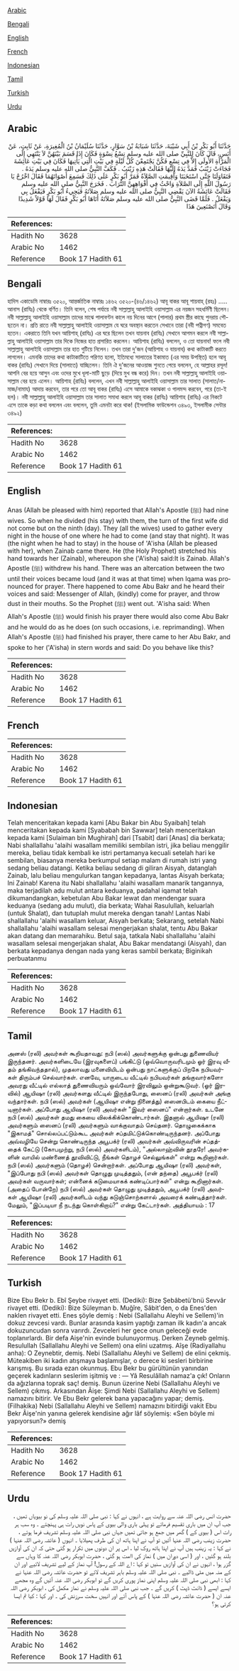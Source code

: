 [Arabic](#arabic)

[Bengali](#bengali)

[English](#english)

[French](#french)

[Indonesian](#indonesian)

[Tamil](#tamil)

[Turkish](#turkish)

[Urdu](#urdu)

## Arabic


<div dir="rtl" lang="ar" style={{fontSize:'larger',backgroundColor:'#f8f9fa',padding:20}}>
حَدَّثَنَا أَبُو بَكْرِ بْنُ أَبِي شَيْبَةَ، حَدَّثَنَا شَبَابَةُ بْنُ سَوَّارٍ، حَدَّثَنَا سُلَيْمَانُ بْنُ الْمُغِيرَةِ، عَنْ ثَابِتٍ، عَنْ أَنَسٍ، قَالَ كَانَ لِلنَّبِيِّ صلى الله عليه وسلم تِسْعُ نِسْوَةٍ فَكَانَ إِذَا قَسَمَ بَيْنَهُنَّ لاَ يَنْتَهِي إِلَى الْمَرْأَةِ الأُولَى إِلاَّ فِي تِسْعٍ فَكُنَّ يَجْتَمِعْنَ كُلَّ لَيْلَةٍ فِي بَيْتِ الَّتِي يَأْتِيهَا فَكَانَ فِي بَيْتِ عَائِشَةَ فَجَاءَتْ زَيْنَبُ فَمَدَّ يَدَهُ إِلَيْهَا فَقَالَتْ هَذِهِ زَيْنَبُ ‏.‏ فَكَفَّ النَّبِيُّ صلى الله عليه وسلم يَدَهُ ‏.‏ فَتَقَاوَلَتَا حَتَّى اسْتَخَبَتَا وَأُقِيمَتِ الصَّلاَةُ فَمَرَّ أَبُو بَكْرٍ عَلَى ذَلِكَ فَسَمِعَ أَصْوَاتَهُمَا فَقَالَ اخْرُجْ يَا رَسُولَ اللَّهِ إِلَى الصَّلاَةِ وَاحْثُ فِي أَفْوَاهِهِنَّ التُّرَابَ ‏.‏ فَخَرَجَ النَّبِيُّ صلى الله عليه وسلم فَقَالَتْ عَائِشَةُ الآنَ يَقْضِي النَّبِيُّ صلى الله عليه وسلم صَلاَتَهُ فَيَجِيءُ أَبُو بَكْرٍ فَيَفْعَلُ بِي وَيَفْعَلُ ‏.‏ فَلَمَّا قَضَى النَّبِيُّ صلى الله عليه وسلم صَلاَتَهُ أَتَاهَا أَبُو بَكْرٍ فَقَالَ لَهَا قَوْلاً شَدِيدًا وَقَالَ أَتَصْنَعِينَ هَذَا
</div>
<div style={{backgroundColor:'#f8f9fa',padding:20, marginBottom: 10}}><table> <thead> <tr> <th>References:</th> <th></th> </tr> </thead> <tbody><tr><td>Hadith No</td><td>3628</td></tr><tr><td>Arabic No</td><td>1462</td></tr><tr><td>Reference</td><td>Book 17 Hadith 61</td></tr></tbody></table></div>

## Bengali


<div dir="ltr" lang="bn" style={{fontSize:'larger',backgroundColor:'#f8f9fa',padding:20}}>
হাদিস একাডেমি নাম্বারঃ ৩৫২০, আন্তর্জাতিক নাম্বারঃ ১৪৬২ ৩৫২০-(৪৬/১৪৬২) আবূ বাকর আবূ শায়বাহ্ (রহঃ) ..... আনাস (রাযিঃ) থেকে বর্ণিত। তিনি বলেন, শেষ পর্যায়ে নবী সাল্লাল্লাহু আলাইহি ওয়াসাল্লাম এর নয়জন সহধর্মিণী ছিলেন। নবী সাল্লাল্লাহু আলাইহি ওয়াসাল্লাম তাদের মাঝে পালাবণ্টন কালে নয় দিনের আগে (পালার) প্রথম স্ত্রীর কাছে পুনরায় পৌছতেন না। প্রতি রাতে নবী সাল্লাল্লাহু আলাইহি ওয়াসাল্লাম যে ঘরে অবস্থান করতেন সেখানে তারা (নবী পত্নীগণ) সমবেত হতেন। একরাতে তিনি যখন আয়িশাহ্ (রাযিঃ) এর ঘরে ছিলেন তখন যায়নাব (রাযিঃ) সেখানে আগমন করলে নবী সাল্লাল্লাহু আলাইহি ওয়াসাল্লাম তার দিকে নিজের হাত প্রসারিত করলেন। আয়িশাহ (রাযিঃ) বললেন, ও তো যায়নাব! ফলে নবী সাল্লাল্লাহু আলাইহি ওয়াসাল্লাম তার হাত গুটিয়ে নিলেন। তখন তারা দু'জন (আয়িশাহ ও যায়নাব) কথা কাটাকাটি করতে লাগলেন। এমনকি তাদের কথা কাটাকাটিতে পরিণত হলো, ইতিমধ্যে সালাতের ইকামাত (এর সময় উপস্থিত) হলে আবূ বাকর (রাযিঃ) সেখানে দিয়ে (সালাতে) যাচ্ছিলেন। তিনি ঐ দু'জনের আওয়াজ শুনতে পেয়ে বললেন, হে আল্লাহর রসূল! আপনি বের হয়ে আসুন এবং ওদের মুখে ধূলা-মাটি ছুড়ে (দিয়ে মুখ বন্ধ করে) দিন। তখন নবী সাল্লাল্লাহু আলাইহি ওয়াসাল্লাম বের হয়ে এলেন। আয়িশাহ (রাযিঃ) বললেন, এখন নবী সাল্লাল্লাহু আলাইহি ওয়াসাল্লাম তার সালাত (সালাত/নামাজ/নামায) আদায় করবেন, তার পরে তো আবূ বাকর (রাযিঃ) এসে আমাকে বকাঝকা ও গালমন্দ করবেন, পরে (তা-ই হল)। নবী সাল্লাল্লাহু আলাইহি ওয়াসাল্লাম তার সালাত সমাধা করলে আবূ বাকর (রাযিঃ) আয়িশাহ (রাযিঃ) এর নিকটে এসে তাকে কড়া কথা বললেন এবং বললেন, তুমি এমনটা করে থাক! (ইসলামিক ফাউন্ডেশন ৩৪৯৩, ইসলামীক সেন্টার ৩৪৯২)
</div>
<div style={{backgroundColor:'#f8f9fa',padding:20, marginBottom: 10}}><table> <thead> <tr> <th>References:</th> <th></th> </tr> </thead> <tbody><tr><td>Hadith No</td><td>3628</td></tr><tr><td>Arabic No</td><td>1462</td></tr><tr><td>Reference</td><td>Book 17 Hadith 61</td></tr></tbody></table></div>

## English


<div dir="ltr" lang="en" style={{fontSize:'larger',backgroundColor:'#f8f9fa',padding:20}}>
Anas (Allah be pleased with him) reported that Allah's Apostle (ﷺ) had nine wives. So when he divided (his stay) with them, the turn of the first wife did not come but on the ninth (day). They (all the wives) used to gather every night in the house of one where he had to come (and stay that night). It was (the night when he had to stay) in the house of 'A'isha (Allah be pleased with her), when Zainab came there. He (the Holy Prophet) stretched his hand towards her (Zainab), whereupon she ('A'isha) said:It is Zainab. Allah's Apostle (ﷺ) withdrew his hand. There was an altercation between the two until their voices became loud (and it was at that time) when Iqama was pronounced for prayer. There happened to come Abu Bakr and he heard their voices and said: Messenger of Allah, (kindly) come for prayer, and throw dust in their mouths. So the Prophet (ﷺ) went out. 'A'isha said: When Allah's Apostle (ﷺ) would finish his prayer there would also come Abu Bakr and he would do as he does (on such occasions, i.e. reprimanding). When Allah's Apostle (ﷺ) had finished his prayer, there came to her Abu Bakr, and spoke to her ('A'isha) in stern words and said: Do you behave like this?
</div>
<div style={{backgroundColor:'#f8f9fa',padding:20, marginBottom: 10}}><table> <thead> <tr> <th>References:</th> <th></th> </tr> </thead> <tbody><tr><td>Hadith No</td><td>3628</td></tr><tr><td>Arabic No</td><td>1462</td></tr><tr><td>Reference</td><td>Book 17 Hadith 61</td></tr></tbody></table></div>

## French


<div dir="ltr" lang="fr" style={{fontSize:'larger',backgroundColor:'#f8f9fa',padding:20}}>

</div>
<div style={{backgroundColor:'#f8f9fa',padding:20, marginBottom: 10}}><table> <thead> <tr> <th>References:</th> <th></th> </tr> </thead> <tbody><tr><td>Hadith No</td><td>3628</td></tr><tr><td>Arabic No</td><td>1462</td></tr><tr><td>Reference</td><td>Book 17 Hadith 61</td></tr></tbody></table></div>

## Indonesian


<div dir="ltr" lang="id" style={{fontSize:'larger',backgroundColor:'#f8f9fa',padding:20}}>
Telah menceritakan kepada kami [Abu Bakar bin Abu Syaibah] telah menceritakan kepada kami [Syababah bin Sawwar] telah menceritakan kepada kami [Sulaiman bin Mughirah] dari [Tsabit] dari [Anas] dia berkata; Nabi shallallahu 'alaihi wasallam memiliki sembilan istri, jika beliau menggilir mereka, beliau tidak kembali ke istri pertamanya kecuali setelah hari ke sembilan, biasanya mereka berkumpul setiap malam di rumah istri yang sedang beliau datangi. Ketika beliau sedang di giliran Aisyah, datanglah Zainab, lalu beliau mengulurkan tangan kepadanya, lantas Aisyah berkata; Ini Zainab! Karena itu Nabi shallallahu 'alaihi wasallam manarik tangannya, maka terjadilah adu mulut antara keduanya, padahal iqamat telah dikumandangkan, kebetulan Abu Bakar lewat dan mendengar suara keduanya (sedang adu mulut), dia berkata; Wahai Rasulullah, keluarlah (untuk Shalat), dan tutuplah mulut mereka dengan tanah! Lantas Nabi shallallahu 'alaihi wasallam keluar, Aisyah berkata; Sekarang, setelah Nabi shallallahu 'alaihi wasallam selesai mengerjakan shalat, tentu Abu Bakar akan datang dan memarahiku. Betul saja, tatkala Nabi shallallahu 'alaihi wasallam selesai mengerjakan shalat, Abu Bakar mendatangi (Aisyah), dan berkata kepadanya dengan nada yang keras sambil berkata; Biginikah perbuatanmu
</div>
<div style={{backgroundColor:'#f8f9fa',padding:20, marginBottom: 10}}><table> <thead> <tr> <th>References:</th> <th></th> </tr> </thead> <tbody><tr><td>Hadith No</td><td>3628</td></tr><tr><td>Arabic No</td><td>1462</td></tr><tr><td>Reference</td><td>Book 17 Hadith 61</td></tr></tbody></table></div>

## Tamil


<div dir="ltr" lang="ta" style={{fontSize:'larger',backgroundColor:'#f8f9fa',padding:20}}>
அனஸ் (ரலி) அவர்கள் கூறியதாவது: நபி (ஸல்) அவர்களுக்கு ஒன்பது துணைவியர் இருந்தனர். அவர்களிடையே (இரவுகளைப்) பங்கிட்டு (ஒவ்வொருவரிடமும் ஓர் இரவு வீதம் தங்கிவந்ததால்), முதலாவது மனைவியிடம் ஒன்பது நாட்களுக்குப் பிறகே நபியவர்கள் திரும்பச் செல்வார்கள். எனவே, யாருடைய வீட்டில் நபியவர்கள் தங்குவார்களோ அவரது வீட்டில் எல்லாத் துணைவியரும் ஒவ்வோர் இரவிலும் ஒன்றுகூடுவர். (ஓர் இரவில்) ஆயிஷா (ரலி) அவர்களது வீட்டில் இருந்தபோது, ஸைனப் (ரலி) அவர்கள் அங்கு வந்தார்கள். நபி (ஸல்) அவர்கள் (ஆயிஷா என்று நினைத்து) ஸைனபிடம் கையை நீட்டினார்கள். அப்போது ஆயிஷா (ரலி) அவர்கள் "இவர் ஸைனப்" என்றார்கள். உடனே நபி (ஸல்) அவர்கள் தமது கையை விலக்கிக்கொண்டார்கள். இதனால் ஆயிஷா (ரலி) அவர்களும் ஸைனப் (ரலி) அவர்களும் வாக்குவாதம் செய்தனர். தொழுகைக்காக "இகாமத்" சொல்லப்பட்டும்கூட அவர்கள் சப்தமிட்டுக்கொண்டிருந்தனர். அப்போது அவ்வழியே சென்று கொண்டிருந்த அபூபக்ர் (ரலி) அவர்கள் அவ்விருவரின் சப்தத்தைக் கேட்டு (கோபமுற்று, நபி (ஸல்) அவர்களிடம்), "அல்லாஹ்வின் தூதரே! அவர்களின் வாயில் மண்ணைத் தூவிவிட்டு, நீங்கள் தொழச் செல்லுங்கள்" என்று கூறினார்கள். நபி (ஸல்) அவர்களும் (தொழச்) சென்றார்கள். அப்போது ஆயிஷா (ரலி) அவர்கள், "இப்போது நபி (ஸல்) அவர்கள் தொழுது முடித்ததும், (என் தந்தை) அபூபக்ர் (ரலி) அவர்கள் வருவார்கள்; என்னைக் கடுமையாகக் கண்டிப்பார்கள்" என்று கூறினார்கள். (அதைப் போன்றே) நபி (ஸல்) அவர்கள் தொழுது முடித்ததும், அபூபக்ர் (ரலி) அவர்கள் ஆயிஷா (ரலி) அவர்களிடம் வந்து கடுஞ்சொற்களால் அவரைக் கண்டித்தார்கள். மேலும், "இப்படியா நீ நடந்து கொள்கிறாய்?" என்று கேட்டார்கள். அத்தியாயம் : 17
</div>
<div style={{backgroundColor:'#f8f9fa',padding:20, marginBottom: 10}}><table> <thead> <tr> <th>References:</th> <th></th> </tr> </thead> <tbody><tr><td>Hadith No</td><td>3628</td></tr><tr><td>Arabic No</td><td>1462</td></tr><tr><td>Reference</td><td>Book 17 Hadith 61</td></tr></tbody></table></div>

## Turkish


<div dir="ltr" lang="tr" style={{fontSize:'larger',backgroundColor:'#f8f9fa',padding:20}}>
Bize Ebu Bekr b. Ebî Şeybe rivayet etti. (Dediki): Bize Şebâbetü'bnü Sevvâr rivayet etti. (Dediki): Bize Süleyman b. Muğîre, Sâbit'den, o da Enes'den naklen rivayet etti. Enes şöyle demiş : Nebi (Sallallahu Aleyhi ve Sellem)'in dokuz zevcesi vardı. Bunlar arasında kasim yaptığı zaman ilk kadın'a ancak dokuzuncudan sonra varırdı. Zevceleri her gece onun geleceği evde toplanırlardı. Bir defa Aişe'nin evinde bulunuyormuş. Derken Zeyneb gelmiş. Resulullah (Sallallahu Aleyhi ve Sellem) ona elini uzatmış. Aîşe (Radiyallahu anha): O Zeynebtir, demiş. Nebi (Sallallahu Aleyhi ve Sellem) de elini çekmiş. Müteakiben iki kadın atışmaya başlamışlar, o derece ki sesleri birbirine karışmış. Bu sırada ezan okunmuş. Ebu Bekr bu gürültünün yanından geçerek kadınların seslerim işitmiş ve : — Yâ Resulâllah namaz'a çık! Onların da ağızlarına toprak saç! demiş. Bunun üzerine Nebi (Sallallahu Aleyhi ve Sellem) çıkmış. Arkasından Âişe: Şimdi Nebi (Sallallahu Aleyhi ve Sellem) namazını bitirir. Ve Ebu Bekr gelerek bana yapacağını yapar; demiş. (Filhakika) Nebi (Sallallahu Aleyhi ve Sellem) namazını bitirdiği vakit Ebu Bekr Âişe'nin yanına gelerek kendisine ağır lâf söylemiş: «Sen böyle mi yapıyorsun?» demiş
</div>
<div style={{backgroundColor:'#f8f9fa',padding:20, marginBottom: 10}}><table> <thead> <tr> <th>References:</th> <th></th> </tr> </thead> <tbody><tr><td>Hadith No</td><td>3628</td></tr><tr><td>Arabic No</td><td>1462</td></tr><tr><td>Reference</td><td>Book 17 Hadith 61</td></tr></tbody></table></div>

## Urdu


<div dir="rtl" lang="ur" style={{fontSize:'larger',backgroundColor:'#f8f9fa',padding:20}}>
حضرت انس رضی اللہ عنہ سے روایت ہے ، انہوں نے کہا : نبی صلی اللہ علیہ وسلم کی نو بیویاں تھیں ، جب آپ ان میں باری تقسیم فرماتے تو پہلی باری والی بیوی کے پاس نویں رات ہی پہنچتے ۔ وہ سب ہر رات اس ( بیوی کے ) گھر میں جمع ہو جاتی تھیں جہاں نبی صلی اللہ علیہ وسلم تشریف فرما ہوتے ، حضرت زینب رضی اللہ عنہا آئیں تو آپ نے اپنا ہاتھ ان کی طرف پھیلایا ۔ انہوں ( عائشہ رضی اللہ عنہا ) نے کہا : یہ زینب ہیں آپ نے اپنا ہاتھ روک لیا ، اس پر ان دونوں میں تکرار ہو گئی حتی کہ ان کی آوازیں بلند ہو گئیں ، اور ( اسی دوران میں ) نماز کی اامت ہو گئی ، حضرت ابوبکر رضی اللہ عنہ کا وہاں سے گزر ہوا ، انہوں نے ان کی آوازیں سنیں تو کہا : اے اللہ کے رسول! آپ نماز کے لیے تشریف لائیے اور ان کے منہ میں مٹی ڈالیے ۔ نبی صلی اللہ علیہ وسلم باہر تشریف لائے تو حضرت عائشہ رضی اللہ عنہا نے کہا : ابھی نبی صلی اللہ علیہ وسلم اپنی نماز پوری کریں گے تو ابوبکر رضی اللہ عنہ آئیں گے وہ مجھے ایسے ایسے ( ڈانٹ ڈپٹ ) کریں گے ۔ جب نبی صلی اللہ علیہ وسلم نے نماز مکمل کی ، ابوبکر رضی اللہ عنہ ان ( حضرت عائشہ رضی اللہ عنہا ) کے پاس آئے اور انہیں سخت سرزنش کی ۔ اور کہا : کیا تم ایسا کرتی ہو؟
</div>
<div style={{backgroundColor:'#f8f9fa',padding:20, marginBottom: 10}}><table> <thead> <tr> <th>References:</th> <th></th> </tr> </thead> <tbody><tr><td>Hadith No</td><td>3628</td></tr><tr><td>Arabic No</td><td>1462</td></tr><tr><td>Reference</td><td>Book 17 Hadith 61</td></tr></tbody></table></div>